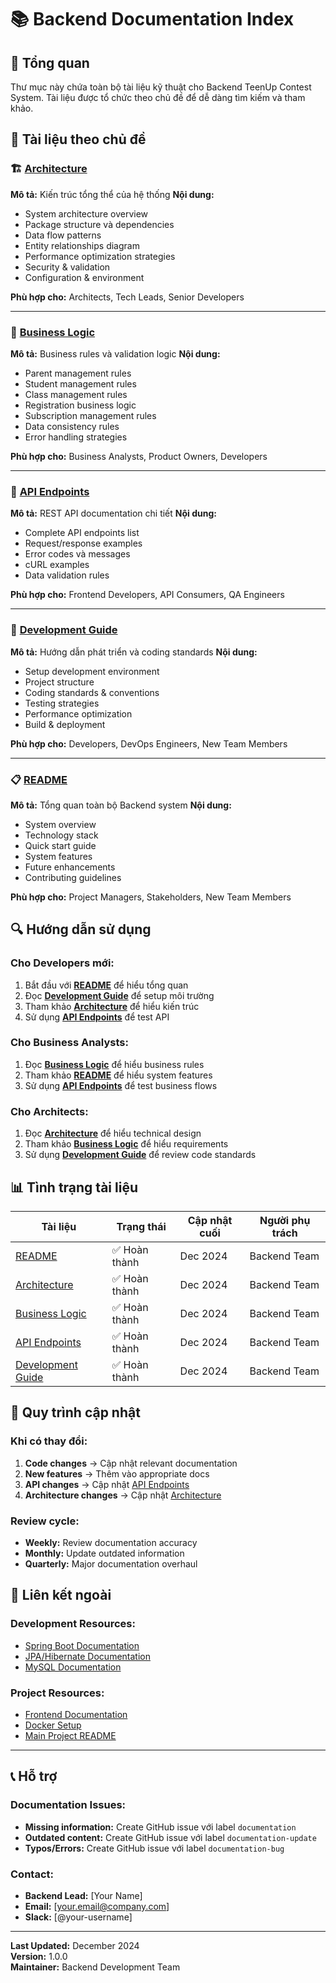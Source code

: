 # 📚 Backend Documentation Index

## **🎯 Tổng quan**

Thư mục này chứa toàn bộ tài liệu kỹ thuật cho Backend TeenUp Contest System. Tài liệu được tổ chức theo chủ đề để dễ dàng tìm kiếm và tham khảo.

## **📁 Tài liệu theo chủ đề**

### **🏗️ [Architecture](ARCHITECTURE.md)**
**Mô tả:** Kiến trúc tổng thể của hệ thống
**Nội dung:**
- System architecture overview
- Package structure và dependencies  
- Data flow patterns
- Entity relationships diagram
- Performance optimization strategies
- Security & validation
- Configuration & environment

**Phù hợp cho:** Architects, Tech Leads, Senior Developers

---

### **🎯 [Business Logic](BUSINESS-LOGIC.md)**
**Mô tả:** Business rules và validation logic
**Nội dung:**
- Parent management rules
- Student management rules
- Class management rules
- Registration business logic
- Subscription management rules
- Data consistency rules
- Error handling strategies

**Phù hợp cho:** Business Analysts, Product Owners, Developers

---

### **📖 [API Endpoints](api-endpoints.md)**
**Mô tả:** REST API documentation chi tiết
**Nội dung:**
- Complete API endpoints list
- Request/response examples
- Error codes và messages
- cURL examples
- Data validation rules

**Phù hợp cho:** Frontend Developers, API Consumers, QA Engineers

---

### **🚀 [Development Guide](DEVELOPMENT.md)**
**Mô tả:** Hướng dẫn phát triển và coding standards
**Nội dung:**
- Setup development environment
- Project structure
- Coding standards & conventions
- Testing strategies
- Performance optimization
- Build & deployment

**Phù hợp cho:** Developers, DevOps Engineers, New Team Members

---

### **📋 [README](README.md)**
**Mô tả:** Tổng quan toàn bộ Backend system
**Nội dung:**
- System overview
- Technology stack
- Quick start guide
- System features
- Future enhancements
- Contributing guidelines

**Phù hợp cho:** Project Managers, Stakeholders, New Team Members

## **🔍 Hướng dẫn sử dụng**

### **Cho Developers mới:**
1. Bắt đầu với **[README](README.md)** để hiểu tổng quan
2. Đọc **[Development Guide](DEVELOPMENT.md)** để setup môi trường
3. Tham khảo **[Architecture](ARCHITECTURE.md)** để hiểu kiến trúc
4. Sử dụng **[API Endpoints](api-endpoints.md)** để test API

### **Cho Business Analysts:**
1. Đọc **[Business Logic](BUSINESS-LOGIC.md)** để hiểu business rules
2. Tham khảo **[README](README.md)** để hiểu system features
3. Sử dụng **[API Endpoints](api-endpoints.md)** để test business flows

### **Cho Architects:**
1. Đọc **[Architecture](ARCHITECTURE.md)** để hiểu technical design
2. Tham khảo **[Business Logic](BUSINESS-LOGIC.md)** để hiểu requirements
3. Sử dụng **[Development Guide](DEVELOPMENT.md)** để review code standards

## **📊 Tình trạng tài liệu**

| Tài liệu | Trạng thái | Cập nhật cuối | Người phụ trách |
|----------|------------|----------------|-----------------|
| [README](README.md) | ✅ Hoàn thành | Dec 2024 | Backend Team |
| [Architecture](ARCHITECTURE.md) | ✅ Hoàn thành | Dec 2024 | Backend Team |
| [Business Logic](BUSINESS-LOGIC.md) | ✅ Hoàn thành | Dec 2024 | Backend Team |
| [API Endpoints](api-endpoints.md) | ✅ Hoàn thành | Dec 2024 | Backend Team |
| [Development Guide](DEVELOPMENT.md) | ✅ Hoàn thành | Dec 2024 | Backend Team |

## **🔄 Quy trình cập nhật**

### **Khi có thay đổi:**
1. **Code changes** → Cập nhật relevant documentation
2. **New features** → Thêm vào appropriate docs
3. **API changes** → Cập nhật [API Endpoints](api-endpoints.md)
4. **Architecture changes** → Cập nhật [Architecture](ARCHITECTURE.md)

### **Review cycle:**
- **Weekly:** Review documentation accuracy
- **Monthly:** Update outdated information
- **Quarterly:** Major documentation overhaul

## **🔗 Liên kết ngoài**

### **Development Resources:**
- [Spring Boot Documentation](https://docs.spring.io/spring-boot/)
- [JPA/Hibernate Documentation](https://hibernate.org/orm/documentation/)
- [MySQL Documentation](https://dev.mysql.com/doc/)

### **Project Resources:**
- [Frontend Documentation](../frontend/docs/)
- [Docker Setup](../../DOCKER-SETUP.md)
- [Main Project README](../../README.md)

---

## **📞 Hỗ trợ**

### **Documentation Issues:**
- **Missing information:** Create GitHub issue với label `documentation`
- **Outdated content:** Create GitHub issue với label `documentation-update`
- **Typos/Errors:** Create GitHub issue với label `documentation-bug`

### **Contact:**
- **Backend Lead:** [Your Name]
- **Email:** [your.email@company.com]
- **Slack:** [@your-username]

---

**Last Updated:** December 2024  
**Version:** 1.0.0  
**Maintainer:** Backend Development Team
